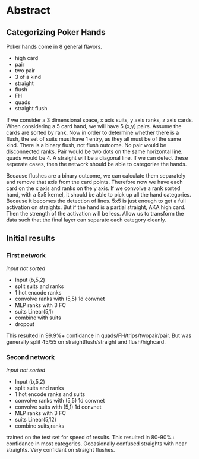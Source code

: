 # Abstract

## Categorizing Poker Hands

Poker hands come in 8 general flavors.

- high card
- pair
- two pair
- 3 of a kind
- straight
- flush
- FH
- quads
- straight flush

If we consider a 3 dimensional space, x axis suits, y axis ranks, z axis cards. When considering a 5 card hand, we will have 5 (x,y) pairs. Assume the cards are sorted by rank. Now in order to determine whether there is a flush, the set of suits must have 1 entry, as they all must be of the same kind. There is a binary flush, not flush outcome. No pair would be disconnected ranks. Pair would be two dots on the same horizontal line. quads would be 4. A straight will be a diagonal line. If we can detect these seperate cases, then the network should be able to categorize the hands. 

Because flushes are a binary outcome, we can calculate them separately and remove that axis from the card points. Therefore now we have each card on the x axis and ranks on the y axis. If we convolve a rank sorted hand, with a 5x5 kernel, it should be able to pick up all the hand categories. Because it becomes the detection of lines. 5x5 is just enough to get a full activation on straights. But if the hand is a partial straight, AKA high card. Then the strength of the activation will be less. Allow us to transform the data such that the final layer can separate each category cleanly.

## Initial results

### First network

*input not sorted*

- Input (b,5,2)
- split suits and ranks
- 1 hot encode ranks
- convolve ranks with (5,5) 1d convnet
- MLP ranks with 3 FC
- suits Linear(5,1)
- combine with suits
- dropout

This resulted in 99.9%+ confidance in quads/FH/trips/twopair/pair. But was generally split 45/55 on straightflush/straight and flush/highcard. 

### Second network

*input not sorted*

- Input (b,5,2)
- split suits and ranks
- 1 hot encode ranks and suits
- convolve ranks with (5,5) 1d convnet
- convolve suits with (5,1) 1d convnet
- MLP ranks with 3 FC
- suits Linear(5,12)
- combine suits,ranks

trained on the test set for speed of results.
This resulted in 80-90%+ confidance in most categories. Occasionally confused straights with near straights. Very confidant on straight flushes. 